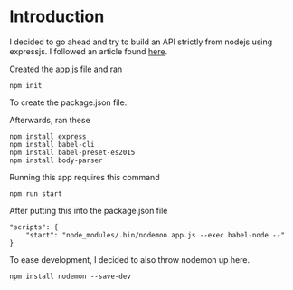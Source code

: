 # Introduction

I decided to go ahead and try to build an API strictly from nodejs using expressjs. I followed an article found [here](https://medium.com/@purposenigeria/build-a-restful-api-with-node-js-and-express-js-d7e59c7a3dfb).

Created the app.js file and ran

```
npm init
```

To create the package.json file.

Afterwards, ran these

```
npm install express
npm install babel-cli
npm install babel-preset-es2015
npm install body-parser
```

Running this app requires this command

```
npm run start
```

After putting this into the package.json file

```
"scripts": {
    "start": "node_modules/.bin/nodemon app.js --exec babel-node --"
}
```

To ease development, I decided to also throw nodemon up here.

```
npm install nodemon --save-dev
```